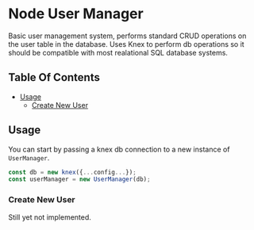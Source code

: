 # Node User Manager
Basic user management system, performs standard CRUD operations on the user table in the database.
Uses Knex to perform db operations so it should be compatible with most realational SQL database systems.

## Table Of Contents
- [Usage](#usage)
  - [Create New User](#create-new-user)

## Usage
You can start by passing a knex db connection to a new instance of `UserManager`.
```javascript
const db = new knex({...config...});
const userManager = new UserManager(db);
```

### Create New User
Still yet not implemented.
